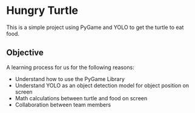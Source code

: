 # Hungry Turtle

This is a simple project using PyGame and YOLO to get the turtle to eat food.

## Objective

A learning process for us for the following reasons:

- Understand how to use the PyGame Library
- Understand YOLO as an object detection model for object position on screen
- Math calculations between turtle and food on screen
- Collaboration between team members
